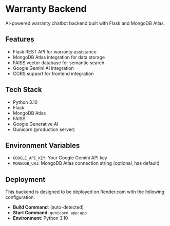 # Warranty Backend

AI-powered warranty chatbot backend built with Flask and MongoDB Atlas.

## Features

- Flask REST API for warranty assistance
- MongoDB Atlas integration for data storage
- FAISS vector database for semantic search
- Google Gemini AI integration
- CORS support for frontend integration

## Tech Stack

- Python 3.10
- Flask
- MongoDB Atlas
- FAISS
- Google Generative AI
- Gunicorn (production server)

## Environment Variables

- `GOOGLE_API_KEY`: Your Google Gemini API key
- `MONGODB_URI`: MongoDB Atlas connection string (optional, has default)

## Deployment

This backend is designed to be deployed on Render.com with the following configuration:

- **Build Command**: (auto-detected)
- **Start Command**: `gunicorn app:app`
- **Environment**: Python 3.10 
